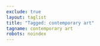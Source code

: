 ```yaml
---
exclude: true
layout: taglist
title: "Tagged: contemporary art"
tagname: contemporary art
robots: noindex
---
```

